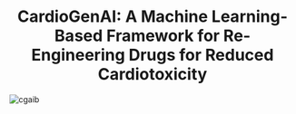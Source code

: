 # <center> CardioGenAI: A Machine Learning-Based Framework for Re-Engineering Drugs for Reduced Cardiotoxicity

![cgaib](https://github.com/gregory-kyro/CardioGenAI/assets/98780179/56396b7d-b9b7-415b-b4b4-a66c142bfc9f)
